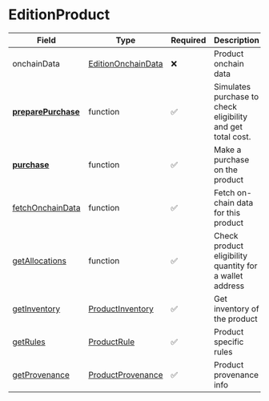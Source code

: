 # EditionProduct

| Field                                                                  | Type                                        | Required | Description                                                 |
| ---------------------------------------------------------------------- | ------------------------------------------- | -------- | ----------------------------------------------------------- |
| onchainData                                                            | [EditionOnchainData](editiononchaindata.md) | ❌        | Product onchain data                                        |
| [**preparePurchase**](../sdk/product/edition-product/preparepurchase.md) | function                                    | ✅        | Simulates purchase to check eligibility and get total cost. |
| [**purchase**](../sdk/product/common/purchase.md)                      | function                                    | ✅        | Make a purchase on the product                              |
| [fetchOnchainData](../sdk/product/edition-product/fetchonchaindata.md) | function                                    | ✅        | Fetch on-chain data for this product                        |
| [getAllocations](../sdk/product/common/getallocations.md)              | function                                    | ✅        | Check product eligibility quantity for a wallet address     |
| [getInventory](../sdk/product/common/getinventory.md)                  | [ProductInventory](productinventory.md)     | ✅        | Get inventory of the product                                |
| [getRules](../sdk/product/common/getrules.md)                          | [ProductRule](productrule.md)               | ✅        | Product specific rules                                      |
| [getProvenance](../sdk/product/common/getprovenance.md)                | [ProductProvenance](productprovenance.md)   | ✅        | Product provenance info                                     |
